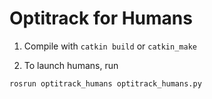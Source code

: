 # Optitrack for Humans

1. Compile with ```catkin build``` or ```catkin_make```

2. To launch humans, run
```
rosrun optitrack_humans optitrack_humans.py
```
